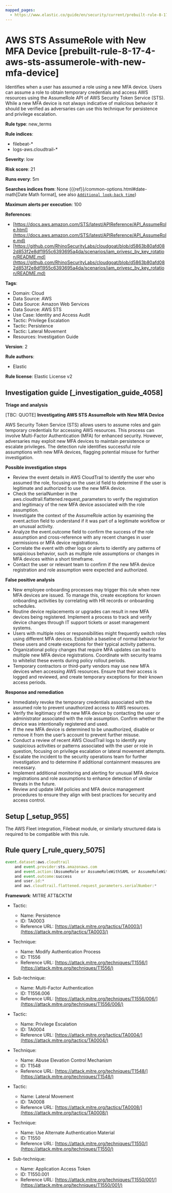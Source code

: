 ```yaml
---
mapped_pages:
  - https://www.elastic.co/guide/en/security/current/prebuilt-rule-8-17-4-aws-sts-assumerole-with-new-mfa-device.html
---
```


# AWS STS AssumeRole with New MFA Device [prebuilt-rule-8-17-4-aws-sts-assumerole-with-new-mfa-device]

Identifies when a user has assumed a role using a new MFA device. Users can assume a role to obtain temporary credentials and access AWS resources using the AssumeRole API of AWS Security Token Service (STS). While a new MFA device is not always indicative of malicious behavior it should be verified as adversaries can use this technique for persistence and privilege escalation.

**Rule type**: new_terms

**Rule indices**:

* filebeat-*
* logs-aws.cloudtrail-*

**Severity**: low

**Risk score**: 21

**Runs every**: 5m

**Searches indices from**: None ({{ref}}/common-options.html#date-math[Date Math format], see also [`Additional look-back time`](docs-content://solutions/security/detect-and-alert/create-detection-rule.md#rule-schedule))

**Maximum alerts per execution**: 100

**References**:

* [https://docs.aws.amazon.com/STS/latest/APIReference/API_AssumeRole.html](https://docs.aws.amazon.com/STS/latest/APIReference/API_AssumeRole.md)
* [https://github.com/RhinoSecurityLabs/cloudgoat/blob/d5863b80afd082d853f2e8df1955c6393695a4da/scenarios/iam_privesc_by_key_rotation/README.md](https://github.com/RhinoSecurityLabs/cloudgoat/blob/d5863b80afd082d853f2e8df1955c6393695a4da/scenarios/iam_privesc_by_key_rotation/README.md)

**Tags**:

* Domain: Cloud
* Data Source: AWS
* Data Source: Amazon Web Services
* Data Source: AWS STS
* Use Case: Identity and Access Audit
* Tactic: Privilege Escalation
* Tactic: Persistence
* Tactic: Lateral Movement
* Resources: Investigation Guide

**Version**: 2

**Rule authors**:

* Elastic

**Rule license**: Elastic License v2

## Investigation guide [_investigation_guide_4058]

**Triage and analysis**

[TBC: QUOTE]
**Investigating AWS STS AssumeRole with New MFA Device**

AWS Security Token Service (STS) allows users to assume roles and gain temporary credentials for accessing AWS resources. This process can involve Multi-Factor Authentication (MFA) for enhanced security. However, adversaries may exploit new MFA devices to maintain persistence or escalate privileges. The detection rule identifies successful role assumptions with new MFA devices, flagging potential misuse for further investigation.

**Possible investigation steps**

* Review the event details in AWS CloudTrail to identify the user who assumed the role, focusing on the user.id field to determine if the user is legitimate and authorized to use the new MFA device.
* Check the serialNumber in the aws.cloudtrail.flattened.request_parameters to verify the registration and legitimacy of the new MFA device associated with the role assumption.
* Investigate the context of the AssumeRole action by examining the event.action field to understand if it was part of a legitimate workflow or an unusual activity.
* Analyze the event.outcome field to confirm the success of the role assumption and cross-reference with any recent changes in user permissions or MFA device registrations.
* Correlate the event with other logs or alerts to identify any patterns of suspicious behavior, such as multiple role assumptions or changes in MFA devices within a short timeframe.
* Contact the user or relevant team to confirm if the new MFA device registration and role assumption were expected and authorized.

**False positive analysis**

* New employee onboarding processes may trigger this rule when new MFA devices are issued. To manage this, create exceptions for known onboarding activities by correlating with HR records or onboarding schedules.
* Routine device replacements or upgrades can result in new MFA devices being registered. Implement a process to track and verify device changes through IT support tickets or asset management systems.
* Users with multiple roles or responsibilities might frequently switch roles using different MFA devices. Establish a baseline of normal behavior for these users and create exceptions for their typical activity patterns.
* Organizational policy changes that require MFA updates can lead to multiple new MFA device registrations. Coordinate with security teams to whitelist these events during policy rollout periods.
* Temporary contractors or third-party vendors may use new MFA devices when accessing AWS resources. Ensure that their access is logged and reviewed, and create temporary exceptions for their known access periods.

**Response and remediation**

* Immediately revoke the temporary credentials associated with the assumed role to prevent unauthorized access to AWS resources.
* Verify the legitimacy of the new MFA device by contacting the user or administrator associated with the role assumption. Confirm whether the device was intentionally registered and used.
* If the new MFA device is determined to be unauthorized, disable or remove it from the user’s account to prevent further misuse.
* Conduct a review of recent AWS CloudTrail logs to identify any suspicious activities or patterns associated with the user or role in question, focusing on privilege escalation or lateral movement attempts.
* Escalate the incident to the security operations team for further investigation and to determine if additional containment measures are necessary.
* Implement additional monitoring and alerting for unusual MFA device registrations and role assumptions to enhance detection of similar threats in the future.
* Review and update IAM policies and MFA device management procedures to ensure they align with best practices for security and access control.


## Setup [_setup_955]

The AWS Fleet integration, Filebeat module, or similarly structured data is required to be compatible with this rule.


## Rule query [_rule_query_5075]

```js
event.dataset:aws.cloudtrail
    and event.provider:sts.amazonaws.com
    and event.action:(AssumeRole or AssumeRoleWithSAML or AssumeRoleWithWebIdentity)
    and event.outcome:success
    and user.id:*
    and aws.cloudtrail.flattened.request_parameters.serialNumber:*
```

**Framework**: MITRE ATT&CKTM

* Tactic:

    * Name: Persistence
    * ID: TA0003
    * Reference URL: [https://attack.mitre.org/tactics/TA0003/](https://attack.mitre.org/tactics/TA0003/)

* Technique:

    * Name: Modify Authentication Process
    * ID: T1556
    * Reference URL: [https://attack.mitre.org/techniques/T1556/](https://attack.mitre.org/techniques/T1556/)

* Sub-technique:

    * Name: Multi-Factor Authentication
    * ID: T1556.006
    * Reference URL: [https://attack.mitre.org/techniques/T1556/006/](https://attack.mitre.org/techniques/T1556/006/)

* Tactic:

    * Name: Privilege Escalation
    * ID: TA0004
    * Reference URL: [https://attack.mitre.org/tactics/TA0004/](https://attack.mitre.org/tactics/TA0004/)

* Technique:

    * Name: Abuse Elevation Control Mechanism
    * ID: T1548
    * Reference URL: [https://attack.mitre.org/techniques/T1548/](https://attack.mitre.org/techniques/T1548/)

* Tactic:

    * Name: Lateral Movement
    * ID: TA0008
    * Reference URL: [https://attack.mitre.org/tactics/TA0008/](https://attack.mitre.org/tactics/TA0008/)

* Technique:

    * Name: Use Alternate Authentication Material
    * ID: T1550
    * Reference URL: [https://attack.mitre.org/techniques/T1550/](https://attack.mitre.org/techniques/T1550/)

* Sub-technique:

    * Name: Application Access Token
    * ID: T1550.001
    * Reference URL: [https://attack.mitre.org/techniques/T1550/001/](https://attack.mitre.org/techniques/T1550/001/)




